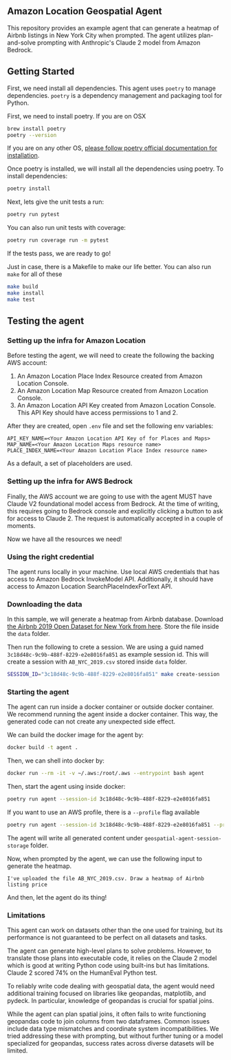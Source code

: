 ## Amazon Location Geospatial Agent

This repository provides an example agent that can generate a heatmap of Airbnb listings in New York City when prompted. 
The agent utilizes plan-and-solve prompting with Anthropic's Claude 2 model from Amazon Bedrock.

## Getting Started
First, we need install all dependencies. This agent uses `poetry` to manage dependencies. 
`poetry` is a dependency management and packaging tool for Python.

First, we need to install poetry. If you are on OSX
```bash
brew install poetry
poetry --version
```

If you are on any other OS, [please follow poetry official documentation for installation](https://python-poetry.org/docs/).

Once poetry is installed, we will install all the dependencies using poetry. To install dependencies:
```bash
poetry install
```

Next, lets give the unit tests a run:
```bash
poetry run pytest
```

You can also run unit tests with coverage:

```bash
poetry run coverage run -m pytest 
```

If the tests pass, we are ready to go!

Just in case, there is a Makefile to make our life better. You can also run ```make``` for all of these
```bash
make build
make install
make test
```

## Testing the agent
### Setting up the infra for Amazon Location
Before testing the agent, we will need to create the following the backing AWS account:
1. An Amazon Location Place Index Resource created from Amazon Location Console.
2. An Amazon Location Map Resource created from Amazon Location Console.
3. An Amazon Location API Key created from Amazon Location Console. This API Key should have access permissions to 1 and 2.

After they are created, open `.env` file and set the following env variables:
```env
API_KEY_NAME=<Your Amazon Location API Key of for Places and Maps>
MAP_NAME=<Your Amazon Location Maps resource name>
PLACE_INDEX_NAME=<Your Amazon Location Place Index resource name>
```

As a default, a set of placeholders are used.

### Setting up the infra for AWS Bedrock
Finally, the AWS account we are going to use with the agent MUST have Claude V2 foundational model 
access from Bedrock. At the time of writing, this requires going to Bedrock console and explicitly
clicking a button to ask for access to Claude 2. The request is automatically accepted in a couple of 
moments.

Now we have all the resources we need!

### Using the right credential
The agent runs locally in your machine. Use local AWS credentials that has access to Amazon Bedrock InvokeModel API.
Additionally, it should have access to Amazon Location SearchPlaceIndexForText API.


### Downloading the data
In this sample, we will generate a heatmap from Airbnb database. Download
[the Airbnb 2019 Open Dataset for New York from here](https://www.kaggle.com/datasets/dgomonov/new-york-city-airbnb-open-data?select=AB_NYC_2019.csv).
Store the file inside the `data` folder.

Then run the following to crete a session. We are using a guid named `3c18d48c-9c9b-488f-8229-e2e8016fa851` 
as example session id. This will create a session with `AB_NYC_2019.csv` stored inside `data` folder.

```bash
SESSION_ID="3c18d48c-9c9b-488f-8229-e2e8016fa851" make create-session
```

### Starting the agent
The agent can run inside a docker container or outside docker container. We recommend running the agent inside a docker container. 
This way, the generated code can not create any unexpected side effect.

We can build the docker image for the agent by:

```bash
docker build -t agent .
```

Then, we can shell into docker by:

```bash
docker run --rm -it -v ~/.aws:/root/.aws --entrypoint bash agent
```

Then, start the agent using inside docker:
```bash
poetry run agent --session-id 3c18d48c-9c9b-488f-8229-e2e8016fa851
```

If you want to use an AWS profile, there is a `--profile` flag available
```bash
poetry run agent --session-id 3c18d48c-9c9b-488f-8229-e2e8016fa851 --profile some-aws-profile
```

The agent will write all generated content under `geospatial-agent-session-storage` folder.

Now, when prompted by the agent, we can use the following input to generate the heatmap.
```
I've uploaded the file AB_NYC_2019.csv. Draw a heatmap of Airbnb listing price
```

And then, let the agent do its thing!

### Limitations
This agent can work on datasets other than the one used for training, but its performance is not guaranteed to be perfect 
on all datasets and tasks.

The agent can generate high-level plans to solve problems. However, to translate those plans into executable code, 
it relies on the Claude 2 model which is good at writing Python code using built-ins but has limitations. 
Claude 2 scored 74% on the HumanEval Python test.

To reliably write code dealing with geospatial data, the agent would need additional training focused on libraries 
like geopandas, matplotlib, and pydeck. In particular, knowledge of geopandas is crucial for spatial joins.

While the agent can plan spatial joins, it often fails to write functioning geopandas code to join columns from two 
dataframes. Common issues include data type mismatches and coordinate system incompatibilities. We tried addressing 
these with prompting, but without further tuning or a model specialized for geopandas, success rates across diverse 
datasets will be limited.